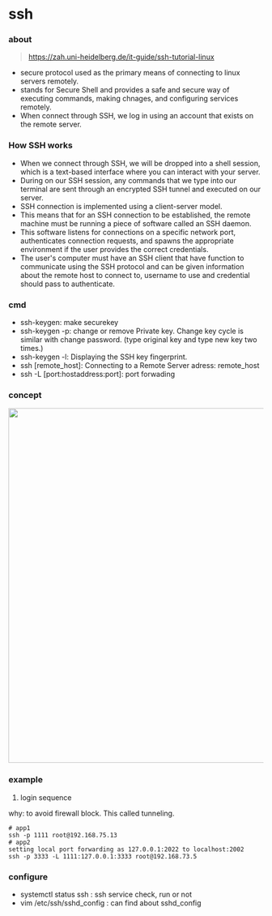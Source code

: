 # ssh

### about

>https://zah.uni-heidelberg.de/it-guide/ssh-tutorial-linux
- secure protocol used as the primary means of connecting to linux servers remotely.
- stands for Secure Shell and provides a safe and secure way of executing commands, making chnages, and configuring services remotely.
- When connect through SSH, we log in using an account that exists on the remote server.


### How SSH works

- When we connect through SSH, we will be dropped into a shell session, which is a text-based interface where you can interact with your server.
- During on our SSH session, any commands that we type into our terminal are sent through an encrypted SSH tunnel and executed on our server.
- SSH connection is implemented using a client-server model.
- This means that for an SSH connection to be established, the remote machine must be running a piece of software called an SSH daemon.
- This software listens for connections on a specific network port, authenticates connection requests, and spawns the appropriate environment if the user provides the correct credentials.
- The user's computer must have an SSH client that have function to communicate using the SSH protocol and can be given information about the remote host to connect to, username to use and credential should pass to authenticate.


### cmd

- ssh-keygen: make securekey
- ssh-keygen -p: change or remove Private key. Change key cycle is similar with change password. (type original key and type new key two times.)
- ssh-keygen -l: Displaying the SSH key fingerprint.
- ssh [remote_host]: Connecting to a Remote Server adress: remote_host
- ssh -L [port:hostaddress:port]: port forwading


### concept

<img src="../public/a03_ssh-01.png" style="width:700px">


### example

1. login sequence

why: to avoid firewall block. This called tunneling.

```
# app1
ssh -p 1111 root@192.168.75.13
# app2
setting local port forwarding as 127.0.0.1:2022 to localhost:2002
ssh -p 3333 -L 1111:127.0.0.1:3333 root@192.168.73.5
```

### configure

- systemctl status ssh      : ssh service check, run or not
- vim /etc/ssh/sshd_config  : can find about sshd_config